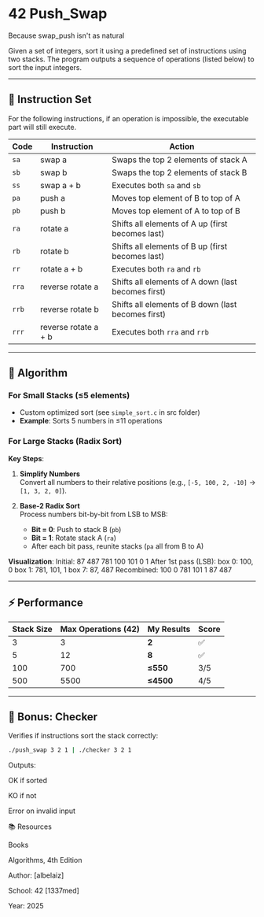 # 42 Push_Swap

Because swap_push isn't as natural

Given a set of integers, sort it using a predefined set of instructions using two stacks. The program outputs a sequence of operations (listed below) to sort the input integers.

---

## 📜 Instruction Set

For the following instructions, if an operation is impossible, the executable part will still execute.

| Code  | Instruction                 | Action                                                  |
|-------|----------------------------|---------------------------------------------------------|
| `sa`  | swap a                     | Swaps the top 2 elements of stack A                     |
| `sb`  | swap b                     | Swaps the top 2 elements of stack B                     |
| `ss`  | swap a + b                 | Executes both `sa` and `sb`                             |
| `pa`  | push a                     | Moves top element of B to top of A                      |
| `pb`  | push b                     | Moves top element of A to top of B                      |
| `ra`  | rotate a                   | Shifts all elements of A up (first becomes last)        |
| `rb`  | rotate b                   | Shifts all elements of B up (first becomes last)        |
| `rr`  | rotate a + b               | Executes both `ra` and `rb`                             |
| `rra` | reverse rotate a           | Shifts all elements of A down (last becomes first)      |
| `rrb` | reverse rotate b           | Shifts all elements of B down (last becomes first)      |
| `rrr` | reverse rotate a + b       | Executes both `rra` and `rrb`                           |

---

## 🧠 Algorithm

### For Small Stacks (≤5 elements)
- Custom optimized sort (see `simple_sort.c` in src folder)
- **Example**: Sorts 5 numbers in ≤11 operations

### For Large Stacks (Radix Sort)
**Key Steps**:
1. **Simplify Numbers**  
   Convert all numbers to their relative positions (e.g., `[-5, 100, 2, -10]` → `[1, 3, 2, 0]`).

2. **Base-2 Radix Sort**  
   Process numbers bit-by-bit from LSB to MSB:
   - **Bit = 0**: Push to stack B (`pb`)
   - **Bit = 1**: Rotate stack A (`ra`)
   - After each bit pass, reunite stacks (`pa` all from B to A)

**Visualization**:
Initial: 87 487 781 100 101 0 1
After 1st pass (LSB):
box 0: 100, 0
box 1: 781, 101, 1
box 7: 87, 487
Recombined: 100 0 781 101 1 87 487

---

## ⚡ Performance

| Stack Size | Max Operations (42) | My Results  | Score |
|------------|---------------------|-------------|-------|
| 3          | 3                   | **2**       | ✅    |
| 5          | 12                  | **8**       | ✅    |
| 100        | 700                 | **≤550**    | 3/5  |
| 500        | 5500                | **≤4500**   | 4/5  |

---

## 🎁 Bonus: Checker

Verifies if instructions sort the stack correctly:
```sh
./push_swap 3 2 1 | ./checker 3 2 1
```
Outputs:

OK if sorted

KO if not

Error on invalid input

📚 Resources

Books

Algorithms, 4th Edition

Author: [albelaiz]

School: 42 [1337med]

Year: 2025

